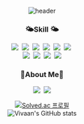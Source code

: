 <div align="center">

![header](https://capsule-render.vercel.app/api?type=waving&color=0:3498DB,100:154360&height=300&section=header&text=Welcome&animation=fadeIn&fontSize=90&fontAlignY=35&desc=🛸Vivaan's%20GitHub🛸&descAlignY=55)

<h3 align="center">🌤️Skill 🌤️</h3>
<p align="center">
  <img src="https://img.shields.io/badge/Java-007396?style=flat&logo=Java&logoColor=white"/></a>&nbsp
  <img src="https://img.shields.io/badge/Spring-6DB33F?style=flat&logo=Spring&logoColor=white">&nbsp
  <img src="https://img.shields.io/badge/SpringBoot-6DB33F?style=flat&logo=SpringBoot&logoColor=white">&nbsp
  <img src="https://img.shields.io/badge/React-61DAFB?style=flat&logo=React&logoColor=white"/></a>&nbsp
  <img src="https://img.shields.io/badge/Python-white?style=flat&logo=Python&logoColor=#3776AB"/></a>&nbsp
  <img src="https://img.shields.io/badge/MySQL-4479A1?style=flat&logo=MySQL&logoColor=white"/></a>&nbsp
  <br>
  <img src="https://img.shields.io/badge/Discord-5865F2?style=flat&logo=Discord&logoColor=white"/></a>&nbsp
  <img src="https://img.shields.io/badge/Slack-4A154B?style=flat&logo=Slack&logoColor=white"/></a>&nbsp
  <img src="https://img.shields.io/badge/Git-blue?style=flat&logo=Git&logoColor=F05032"/></a>&nbsp
  <img src="https://img.shields.io/badge/GitHub-gray?style=flat&logo=GitHub&logoColor=black"/></a>
</p>
  
<h3 align="center">📸About Me📸</h3>
<a href="https://www.instagram.com/riccess__j/"><img src="https://img.shields.io/badge/Instagram-E4405F?style=flat&logo=Instagram&logoColor=white&link=https://www.instagram.com/riccess__j/"/></a>&nbsp
<a href="https://www.notion.so/IT-6bd05f14374d4741ab21637bc868fffb"><img src="https://img.shields.io/badge/Notion-000000?style=flat&logo=Notion&logoColor=white&link=https://www.notion.so/IT-6bd05f14374d4741ab21637bc868fffb"/></a>
<br>

[![Solved.ac
프로필](http://mazassumnida.wtf/api/generate_badge?boj=riccess1245)](https://solved.ac/riccess1245)
<br>
![Vivaan's GitHub stats](https://github-readme-stats.vercel.app/api?username=riccess&show_icons=true&theme=radical)

</div>
